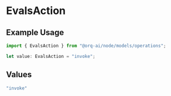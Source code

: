 # EvalsAction

## Example Usage

```typescript
import { EvalsAction } from "@orq-ai/node/models/operations";

let value: EvalsAction = "invoke";
```

## Values

```typescript
"invoke"
```